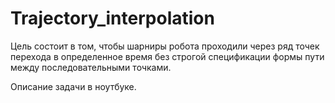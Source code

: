 # Trajectory_interpolation
Цель состоит в том, чтобы шарниры робота проходили через ряд точек перехода в определенное время без строгой спецификации формы пути между последовательными точками.

Описание задачи в ноутбуке.

